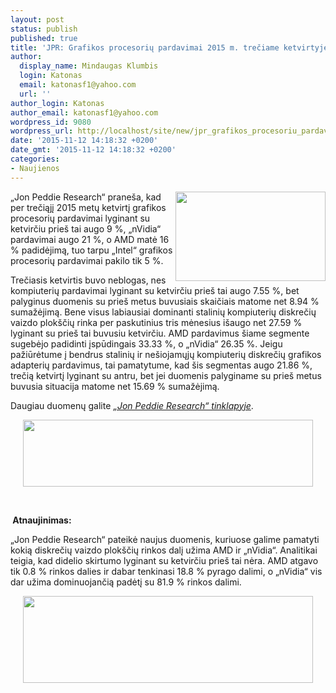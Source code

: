 ```yaml
---
layout: post
status: publish
published: true
title: 'JPR: Grafikos procesorių pardavimai 2015 m. trečiame ketvirtyje augo 9 % (Atnaujinta)'
author:
  display_name: Mindaugas Klumbis
  login: Katonas
  email: katonasf1@yahoo.com
  url: ''
author_login: Katonas
author_email: katonasf1@yahoo.com
wordpress_id: 9080
wordpress_url: http://localhost/site/new/jpr_grafikos_procesoriu_pardavimai_2016_m_treciame_ketvirtyje_augo_9_/
date: '2015-11-12 14:18:32 +0200'
date_gmt: '2015-11-12 14:18:32 +0200'
categories:
- Naujienos
---
```

<p>
	<a href="http://technews.lt/userfiles/Capture.PNG"><img alt="" src="http://technews.lt/userfiles/Capture.PNG" style="width: 240px; height: 143px; float: right;" /></a>&bdquo;Jon Peddie Research&ldquo; prane&scaron;a, kad per trečiąjį 2015 metų ketvirtį grafikos procesorių pardavimai lyginant su ketvirčiu prie&scaron; tai augo 9 %, &bdquo;nVidia&ldquo; pardavimai augo 21 %, o AMD matė 16 % padidėjimą, tuo tarpu &bdquo;Intel&ldquo; grafikos procesorių pardavimai pakilo tik 5 %.</p>
<p>
	Trečiasis ketvirtis buvo neblogas, nes kompiuterių pardavimai lyginant su ketvirčiu prie&scaron; tai augo 7.55 %, bet palyginus duomenis su prie&scaron; metus buvusiais skaičiais matome net 8.94 % sumažėjimą. Bene visus labiausiai dominanti stalinių kompiuterių diskrečių vaizdo plok&scaron;čių rinka per paskutinius tris mėnesius i&scaron;augo net 27.59 % lyginant su prie&scaron; tai buvusiu ketvirčiu. AMD pardavimus &scaron;iame segmente sugebėjo padidinti įspūdingais 33.33 %, o &bdquo;nVidia&ldquo; 26.35 %. Jeigu pažiūrėtume į bendrus stalinių ir ne&scaron;iojamųjų kompiuterių diskrečių grafikos adapterių pardavimus, tai pamatytume, kad &scaron;is segmentas augo 21.86 %, trečią ketvirtį lyginant su antru, bet jei duomenis palyginame su prie&scaron; metus buvusia situacija matome net 15.69 % sumažėjimą.</p>
<p>
	Daugiau duomenų galite <em><a href="http://jonpeddie.com/publications/market_watch/">&bdquo;Jon Peddie Research&ldquo; tinklapyje</a></em>.&nbsp;</p>
<p style="text-align: center;">
	<a href="http://technews.lt/userfiles/MR_PR1a.JPG"><img alt="" src="http://technews.lt/userfiles/MR_PR1a.JPG" style="width: 464px; height: 107px;" /></a></p>
<p style="text-align: center;">
	&nbsp;</p>
<p>
	<strong>&nbsp;Atnaujinimas:</strong></p>
<p>
	&bdquo;Jon Peddie Research&ldquo; pateikė naujus duomenis, kuriuose galime pamatyti kokią diskrečių vaizdo plok&scaron;čių rinkos dalį užima AMD ir &bdquo;nVidia&ldquo;. Analitikai teigia, kad didelio skirtumo lyginant su ketvirčiu prie&scaron; tai nėra. AMD atgavo tik 0.8 % rinkos dalies ir dabar tenkinasi 18.8 % pyrago dalimi, o &bdquo;nVidia&ldquo; vis dar užima dominuojančią padėtį su 81.9 % rinkos dalimi.</p>
<p style="text-align: center;">
	<a href="http://technews.lt/userfiles/AIB_Pr_2.JPG"><img alt="" src="http://technews.lt/userfiles/AIB_Pr_2.JPG" style="width: 464px; height: 139px;" /></a></p>
